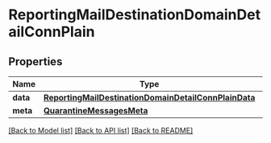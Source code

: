 # ReportingMailDestinationDomainDetailConnPlain

## Properties
Name | Type | Description | Notes
------------ | ------------- | ------------- | -------------
**data** | [**ReportingMailDestinationDomainDetailConnPlainData**](ReportingMailDestinationDomainDetailConnPlainData.md) |  | [optional] 
**meta** | [**QuarantineMessagesMeta**](QuarantineMessagesMeta.md) |  | [optional] 

[[Back to Model list]](../README.md#documentation-for-models) [[Back to API list]](../README.md#documentation-for-api-endpoints) [[Back to README]](../README.md)

